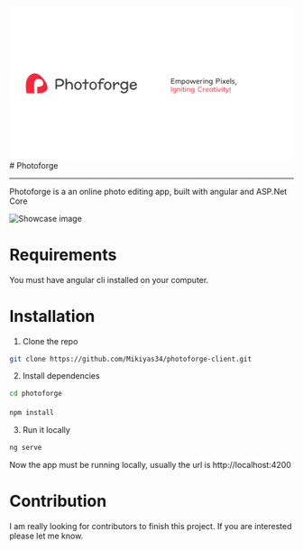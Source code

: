 <img src="./src/assets/pf-pic-2.png"/>
# Photoforge 
<hr />
Photoforge is a an online  photo editing app, built with angular and ASP.Net Core</p>

![Showcase image]('./src/assets/pf-screenshot-1.png')


# Requirements

You must have angular cli installed on your computer.



# Installation 

1. Clone the repo 

```bash
git clone https://github.com/Mikiyas34/photoforge-client.git
```

2. Install dependencies 

```bash 
cd photoforge

npm install
```

3. Run it locally 

```bash
ng serve
```
Now the app must be running locally, usually the url is http://localhost:4200



# Contribution 

I am really looking for contributors to finish this project.
If you are interested please let me know.
